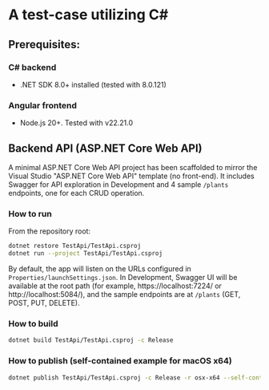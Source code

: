 # A test-case utilizing C#

## Prerequisites:
### C# backend
- .NET SDK 8.0+ installed (tested with 8.0.121)
### Angular frontend
- Node.js 20+. Tested with v22.21.0

## Backend API (ASP.NET Core Web API)
A minimal ASP.NET Core Web API project has been scaffolded to mirror the Visual Studio "ASP.NET Core Web API" template (no front-end). It includes Swagger for API exploration in Development and 4 sample `/plants` endpoints, one for each CRUD operation.

### How to run
From the repository root:

```bash
dotnet restore TestApi/TestApi.csproj
dotnet run --project TestApi/TestApi.csproj
```

By default, the app will listen on the URLs configured in `Properties/launchSettings.json`. In Development, Swagger UI will be available at the root path (for example, https://localhost:7224/ or http://localhost:5084/), and the sample endpoints are at `/plants` (GET, POST, PUT, DELETE).

### How to build
```bash
dotnet build TestApi/TestApi.csproj -c Release
```

### How to publish (self-contained example for macOS x64)
```bash
dotnet publish TestApi/TestApi.csproj -c Release -r osx-x64 --self-contained false -o out
```
